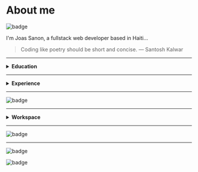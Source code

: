 # About me

![badge](https://joassanon.vercel.app/api/counting)

I'm Joas Sanon, a fullstack web developer based in Haiti...

> Coding like poetry should be short and concise. ― Santosh Kalwar

---

<details>
    <summary>
        <strong>Education</strong>
    </summary>
    
- 📖 **Fullstack Web Development**\
  📆 2016 - 2018\
  [![badge](https://img.shields.io/badge/freecodecamp-27273D?style=for-the-badge&logo=freecodecamp&logoColor=white)](https://freecodecamp.org)

  <details>
    <summary>🧑‍🎓</summary>
     
    ![badge](https://img.shields.io/badge/GIT-E44C30?style=for-the-badge&logo=git&logoColor=white)
    ![badge](https://img.shields.io/badge/MongoDB-4EA94B?style=for-the-badge&logo=mongodb&logoColor=white)
    ![badge](https://img.shields.io/badge/Angular-DD0031?style=for-the-badge&logo=angular&logoColor=white)
    ![badge](https://img.shields.io/badge/d3.js-F9A03C?style=for-the-badge&logo=d3.js&logoColor=white)
    ![badge](https://img.shields.io/badge/Express.js-000000?style=for-the-badge&logo=express&logoColor=white)
    ![badge](https://img.shields.io/badge/JWT-000000?style=for-the-badge&logo=JSON%20web%20tokens&logoColor=white)
    ![badge](https://img.shields.io/badge/Markdown-000000?style=for-the-badge&logo=markdown&logoColor=white)
    ![badge](https://img.shields.io/badge/Node.js-339933?style=for-the-badge&logo=nodedotjs&logoColor=white)
    ![badge](https://img.shields.io/badge/npm-CB3837?style=for-the-badge&logo=npm&logoColor=white)
    ![badge](https://img.shields.io/badge/React-20232A?style=for-the-badge&logo=react&logoColor=61DAFB)
    ![badge](https://img.shields.io/badge/Sass-CC6699?style=for-the-badge&logo=sass&logoColor=white)
    ![badge](https://img.shields.io/badge/Socket.io-010101?&style=for-the-badge&logo=Socket.io&logoColor=white)
    ![badge](https://img.shields.io/badge/ThreeJs-black?style=for-the-badge&logo=three.js&logoColor=white)
    ![badge](https://img.shields.io/badge/Yarn-2C8EBB?style=for-the-badge&logo=yarn&logoColor=white)
    ![badge](https://img.shields.io/badge/VSCode-0078D4?style=for-the-badge&logo=visual%20studio%20code&logoColor=white)
    ![badge](https://img.shields.io/badge/Bootstrap-563D7C?style=for-the-badge&logo=bootstrap&logoColor=white)
    ![badge](https://img.shields.io/badge/HTML5-E34F26?style=for-the-badge&logo=html5&logoColor=white)
    ![badge](https://img.shields.io/badge/JavaScript-323330?style=for-the-badge&logo=javascript&logoColor=F7DF1E)
    ![badge](https://img.shields.io/badge/CSS3-1572B6?style=for-the-badge&logo=css3&logoColor=white)
    ![badge](https://img.shields.io/badge/Jest-C21325?style=for-the-badge&logo=jest&logoColor=white)
    ![badge](https://img.shields.io/badge/Mocha-8D6748?style=for-the-badge&logo=Mocha&logoColor=white)
    ![badge](https://img.shields.io/badge/json-5E5C5C?style=for-the-badge&logo=json&logoColor=white)
    ![badge](https://img.shields.io/badge/Pug-E3C29B?style=for-the-badge&logo=pug&logoColor=black)
    ![badge](https://img.shields.io/badge/eslint-3A33D1?style=for-the-badge&logo=eslint&logoColor=white)
    ![badge](https://img.shields.io/badge/React_Native-20232A?style=for-the-badge&logo=react&logoColor=61DAFB)
    ![badge](https://img.shields.io/badge/Glitch-2800ff?style=for-the-badge&logo=glitch&logoColor=white)
    ![badge](https://img.shields.io/badge/Netlify-00C7B7?style=for-the-badge&logo=netlify&logoColor=white)
  </details>
</details>

---

<details>
    <summary>
    <strong>Experience</strong>
    </summary>

- 👨‍💻 **Backend Developer**\
📆 2017 - 2019\
  ![badge](https://img.shields.io/badge/Octagono%20GPS-1c3b44?style=for-the-badge&logo=googlemaps&logoColor=orange)
  <details>
    <summary>&#9874;</summary>

    ![badge](https://img.shields.io/badge/GIT-E44C30?style=for-the-badge&logo=git&logoColor=white)
    ![badge](https://img.shields.io/badge/Arduino-00979D?style=for-the-badge&logo=Arduino&logoColor=white)
    ![badge](https://img.shields.io/badge/Jira-0052CC?style=for-the-badge&logo=Jira&logoColor=white)
    ![badge](https://img.shields.io/badge/NuGet-004880?style=for-the-badge&logo=nuget&logoColor=white)
    ![badge](https://img.shields.io/badge/.NET-512BD4?style=for-the-badge&logo=dotnet&logoColor=white)
    ![badge](https://img.shields.io/badge/HTML5-E34F26?style=for-the-badge&logo=html5&logoColor=white)
    ![badge](https://img.shields.io/badge/JavaScript-323330?style=for-the-badge&logo=javascript&logoColor=F7DF1E)
    ![badge](https://img.shields.io/badge/CSS3-1572B6?style=for-the-badge&logo=css3&logoColor=white)
    ![badge](https://img.shields.io/badge/Jasmine-8A4182?style=for-the-badge&logo=Jasmine&logoColor=white)

  </details>
  
- 👨‍💻 **Frontend Developer and Community Manager**\
📆 2018 - present\
  ![badge](https://img.shields.io/badge/Kirekk%20-008000?style=for-the-badge&logo=)
  <details>
    <summary>&#9874;</summary>

    ![badge](https://img.shields.io/badge/GIT-E44C30?style=for-the-badge&logo=git&logoColor=white)
    ![badge](https://img.shields.io/badge/Canva-%2300C4CC.svg?&style=for-the-badge&logo=Canva&logoColor=white)
    ![badge](https://img.shields.io/badge/Figma-F24E1E?style=for-the-badge&logo=figma&logoColor=white)
    ![badge](https://img.shields.io/badge/Gulp-CF4647?style=for-the-badge&logo=gulp&logoColor=white)
    ![badge](https://img.shields.io/badge/Tailwind_CSS-38B2AC?style=for-the-badge&logo=tailwind-css&logoColor=white)
    ![badge](https://img.shields.io/badge/HTML5-E34F26?style=for-the-badge&logo=html5&logoColor=white)
    ![badge](https://img.shields.io/badge/JavaScript-323330?style=for-the-badge&logo=javascript&logoColor=F7DF1E)
    ![badge](https://img.shields.io/badge/Google%20Sheets-34A853?style=for-the-badge&logo=google-sheets&logoColor=white)
    ![badge](https://img.shields.io/badge/Node.js-339933?style=for-the-badge&logo=nodedotjs&logoColor=white)
    ![badge](https://img.shields.io/badge/redis-CC0000.svg?&style=for-the-badge&logo=redis&logoColor=white)

  </details>
  
- 👨‍💻 **Fullstact Web Developer**\
📆 2021 - present\
  ![badge](https://img.shields.io/badge/IFY%20Media-f8ccab?style=for-the-badge&logo=)
  <details>
    <summary>&#9874;</summary>

    ![badge](https://img.shields.io/badge/GIT-E44C30?style=for-the-badge&logo=git&logoColor=white)
    ![badge](https://img.shields.io/badge/MongoDB-4EA94B?style=for-the-badge&logo=mongodb&logoColor=white)
    ![badge](https://img.shields.io/badge/next.js-000000?style=for-the-badge&logo=nextdotjs&logoColor=white)
    ![badge](https://img.shields.io/badge/Markdown-000000?style=for-the-badge&logo=markdown&logoColor=white)
    ![badge](https://img.shields.io/badge/Playwright-45ba4b?style=for-the-badge&logo=Playwright&logoColor=white)
    ![badge](https://img.shields.io/badge/GraphQl-E10098?style=for-the-badge&logo=graphql&logoColor=white)
    ![badge](https://img.shields.io/badge/Tailwind_CSS-38B2AC?style=for-the-badge&logo=tailwind-css&logoColor=white)
    ![badge](https://img.shields.io/badge/HTML5-E34F26?style=for-the-badge&logo=html5&logoColor=white)
    ![badge](https://img.shields.io/badge/JavaScript-323330?style=for-the-badge&logo=javascript&logoColor=F7DF1E)
    ![badge](https://img.shields.io/badge/eslint-3A33D1?style=for-the-badge&logo=eslint&logoColor=white)
    ![badge](https://img.shields.io/badge/Notion-000000?style=for-the-badge&logo=notion&logoColor=white)
    ![badge](https://img.shields.io/badge/Node.js-339933?style=for-the-badge&logo=nodedotjs&logoColor=white)
    ![badge](https://img.shields.io/badge/Node%20Media%20Manager-E44C30?style=for-the-badge&logo=nodedotjs&logoColor=white)
    ![badge](https://img.shields.io/badge/Vercel-000000?style=for-the-badge&logo=vercel&logoColor=white)

  </details>

</details>

---

![badge](https://github-profile-trophy.vercel.app/?username=joassanon&no-bg=true&no-frame=true&theme=algolia)

---

<details>
    <summary>
        <strong>Workspace</strong>
    </summary>

![badge](https://img.shields.io/badge/Bhodi%20Linux-76B900?style=for-the-badge&logo=linux&logoColor=white)
  ![badge](https://img.shields.io/badge/intel-core%20i5%209th-0071C5.svg?&style=for-the-badge&logo=intel&logoColor=white")
  ![badge](https://img.shields.io/badge/RAM-16GB-%230071C5.svg?&style=for-the-badge&logoColor=white")
  ![badge](https://img.shields.io/badge/nvidia-gtx%202080-%2376B900.svg?&style=for-the-badge&logo=nvidia&logoColor=white")

![badge](https://img.shields.io/badge/windows-%230078D6.svg?&style=for-the-badge&logo=windows&logoColor=white)
  ![badge](https://img.shields.io/badge/intel-core%20i7%20vPro-0071C5.svg?&style=for-the-badge&logo=intel&logoColor=white")
  ![badge](https://img.shields.io/badge/RAM-32GB-%230071C5.svg?&style=for-the-badge&logoColor=white")
  ![badge](https://img.shields.io/badge/nvidia-gtx%202080-%2376B900.svg?&style=for-the-badge&logo=nvidia&logoColor=white")
</details>

---

![badge](https://github-readme-stats.vercel.app/api?username=joassanon&show_icons=true&count_private=true&theme=transparent&hide_border=true)

---

![badge](https://github-readme-streak-stats.herokuapp.com/?user=joassanon&theme=transparent&hide_border=true)

![badge](https://img.shields.io/badge/Made%20with%20❤️%20in%20Haiti-red?style=for-the-badge)
